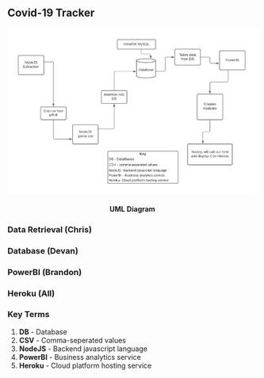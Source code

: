 ## Covid-19 Tracker

![Covid UML](img/uml.PNG)
<h4 align="center">
   UML Diagram
</h4>

### Data Retrieval (Chris)

### Database (Devan)

### PowerBI (Brandon)

### Heroku (All)

### Key Terms
1. **DB** - Database
2. **CSV** - Comma-seperated values
3. **NodeJS** - Backend javascript language
4. **PowerBI** - Business analytics service
5. **Heroku** - Cloud platform hosting service
